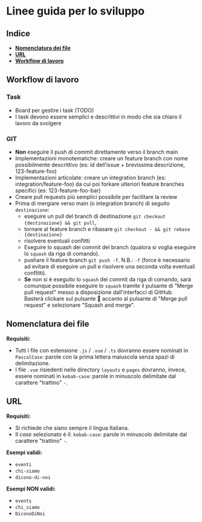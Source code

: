 # Linee guida per lo sviluppo

## Indice

- [**Nomenclatura dei file**](#nomenclatura-dei-file)
- [**URL**](#url)
- [**Workflow di lavoro**](#workflow-di-lavoro)

## Workflow di lavoro

### Task

- Board per gestire i task (TODO)
- I task devono essere semplici e descrittivi in modo che sia chiaro il lavoro da svolgere

### GIT

- **Non** eseguire il push di commit direttamente verso il branch main
- Implementazioni monotematiche: creare un feature branch con nome possibilmente descrittivo (es: id dell’issue + brevissima descrizione, 123-feature-foo)
- Implementazioni articolate: creare un integration branch (es: integration/feature-foo) da cui poi forkare ulteriori feature branches specifici (es: 123-feature-foo-bar)
- Creare pull requests più semplici possibile per facilitare la review
- Prima di mergiare verso main (o integration branch) di seguito `destinazione`:
    - eseguire un pull del branch di destinazione `git checkout {destinazione} && git pull`, 
    - tornare al feature branch e ribasare `git checkout - && git rebase {destinazione}`
    - risolvere eventuali conflitti
    - Eseguire lo squash dei commit del branch (qualora si voglia eseguire lo `squash` da riga di comando).
    - pushare il feature branch `git push -f`. N.B.: `-f` (force è necessario ad evitare di eseguire un pull e risolvere una seconda volta eventuali conflitti).
    - **Se** non si è eseguito lo `squash` dei commit da riga di comando, sarà comunque possibile eseguire lo `squash` tramite il pulsante di "Merge pull request" messo a disposizione dall'interfacci di GitHub.  
        Basterà clickare sul pulsante 🔽 accanto al pulsante di "Merge pull request" e selezionare "Squash and merge".

## Nomenclatura dei file

**Requisiti:**

- Tutti i file con estensione `.js` / `.vue` / `.ts` dovranno essere nominati in `PascalCase`: parole con la prima lettera maiuscola senza spazi di delimitazione.
- I file `.vue` risiedenti nelle directory `layouts` e `pages` dovranno, invece, essere nominati in `kebab-case`: parole in minuscolo delimitate dal carattere "trattino" `-`.

## URL

**Requisiti:**

- Si richiede che siano sempre il lingua Italiana.
- Il *case* selezionato è il: `kebab-case`: parole in minuscolo delimitate dal carattere "trattino" `-`.

**Esempi validi:**
- `eventi`
- `chi-siamo`
- `dicono-di-noi`

**Esempi NON validi:**
- `events`
- `chi_siamo`
- `DiconoDiNoi`

